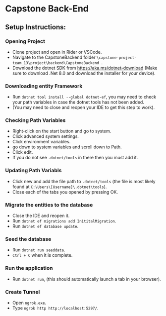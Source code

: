 # Capstone Back-End

## Setup Instructions:

### Opening Project
- Clone project and open in Rider or VSCode.
- Navigate to the CapstoneBackend folder `\capstone-project-team_13\project\backend\CapstoneBackend
  `.
- Download the dotnet SDK from https://aka.ms/dotnet-download (Make sure to download .Net 8.0 and download the installer for your device).

### Downloading entity Framework
- Run `dotnet tool install --global dotnet-ef`, you may need to check your path variables in case the dotnet tools has not been added.
- (You may need to close and reopen your IDE to get this step to work).

### Checking Path Variables
- Right-click on the start button and go to system.
- Click advanced system settings.
- Click environment variables.
- go down to system variables and scroll down to Path.
- Click edit.
- If you do not see `.dotnet/tools` in there then you must add it.

### Updating Path Variabls
- Click new and add the file path to `.dotnet/tools` (the file is most likely found at `C:\Users\[Username]\.dotnet\tools`).
-  Close each of the tabs you opened by pressing OK.

### Migrate the entities to the database
- Close the IDE and reopen it.
- Run `dotnet ef migrations add InititalMigration`.
- Run `dotnet ef database update`.

### Seed the database
- Run `dotnet run seeddata`.
- `Ctrl + C` when it is complete.

### Run the application
- Run `dotnet run`, (this should automatically launch a tab in your browser).

### Create Tunnel
- Open `ngrok.exe`.
- Type `ngrok http http://localhost:5297/`.